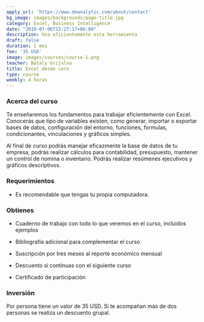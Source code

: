 ```yaml
---
apply_url: 'https://www.dmanalytic.com/about/contact'
bg_image: images/backgrounds/page-title.jpg
category: Excel, Business Intelligence
date: "2019-07-06T15:27:17+06:00"
description: Usa eficientemente esta herramienta
draft: false
duration: 1 mes
fee: '35 USD'
image: images/courses/course-1.png
teacher: Nataly Grijalva
title: Excel desde cero
type: course
weekly: 4 horas
---
```



### Acerca del curso

Te enseñaremos los fundamentos para trabajar eficientemente con Excel. Conocerás que tipo de variables existen, como generar, importar o exportar bases de datos, configuración del entorno, funciones, formulas, condicionantes, vinculaciones y gráficos simples.

Al final de curso podrás manejar eficazmente la base de datos de tu empresa, podrás realizar cálculos para contabilidad, presupuesto, mantener un control de nomina o inventario. Podrás realizar resúmenes ejecutivos y gráficos descriptivos.</p>


### Requerimientos

* Es recomendable que tengas tu propia computadora.

### Obtienes

* Cuaderno de trabajo con todo lo que veremos en el curso, incluidos ejemplos

* Bibliografía adicional para complementar el curso

* Suscripción por tres meses al reporte económico mensual

* Descuento si continuas con el siguiente curso

* Certificado de participación


### Inversión

Por persona tiene un valor de 35 USD. Si te acompañan más de dos personas se realiza un descuento grupal.